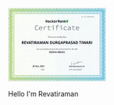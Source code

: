 ![Revatiraman is a Full Stack developer specialising in PHP](https://github.com/rramantiwari/rramantiwari/blob/main/download%20(5).png)

 Hello I'm Revatiraman
 
 
 
